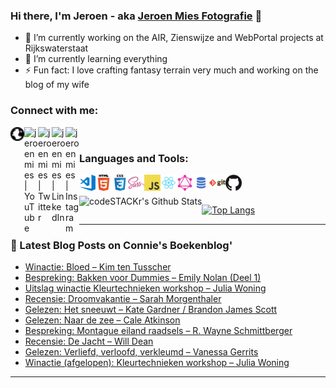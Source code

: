 ### Hi there, I'm Jeroen - aka [Jeroen Mies Fotografie][website] 👋

- 🔭 I’m currently working on the AIR, Zienswijze and WebPortal projects at Rijkswaterstaat
- 🌱 I’m currently learning everything
- ⚡ Fun fact: I love crafting fantasy terrain very much and working on the blog of my wife

### Connect with me:

[<img align="left" alt="jeroenmies" width="22px" src="https://raw.githubusercontent.com/iconic/open-iconic/master/svg/globe.svg" />][website]
[<img align="left" alt="jeroenmies | YouTube" width="22px" src="https://cdn.jsdelivr.net/npm/simple-icons@v3/icons/youtube.svg" />][youtube]
[<img align="left" alt="jeroenmies | Twitter" width="22px" src="https://cdn.jsdelivr.net/npm/simple-icons@v3/icons/twitter.svg" />][twitter]
[<img align="left" alt="jeroenmies | LinkedIn" width="22px" src="https://cdn.jsdelivr.net/npm/simple-icons@v3/icons/linkedin.svg" />][linkedin]
[<img align="left" alt="jeroenmies | Instagram" width="22px" src="https://cdn.jsdelivr.net/npm/simple-icons@v3/icons/instagram.svg" />][instagram]

<br />

### Languages and Tools:

[<img align="left" alt="Visual Studio Code" width="26px" src="https://raw.githubusercontent.com/github/explore/80688e429a7d4ef2fca1e82350fe8e3517d3494d/topics/visual-studio-code/visual-studio-code.png" />][webdevplaylist]
[<img align="left" alt="HTML5" width="26px" src="https://raw.githubusercontent.com/github/explore/80688e429a7d4ef2fca1e82350fe8e3517d3494d/topics/html/html.png" />][webdevplaylist]
[<img align="left" alt="CSS3" width="26px" src="https://raw.githubusercontent.com/github/explore/80688e429a7d4ef2fca1e82350fe8e3517d3494d/topics/css/css.png" />][cssplaylist]
[<img align="left" alt="Sass" width="26px" src="https://raw.githubusercontent.com/github/explore/80688e429a7d4ef2fca1e82350fe8e3517d3494d/topics/sass/sass.png" />][cssplaylist]
[<img align="left" alt="JavaScript" width="26px" src="https://raw.githubusercontent.com/github/explore/80688e429a7d4ef2fca1e82350fe8e3517d3494d/topics/javascript/javascript.png" />][jsplaylist]
[<img align="left" alt="React" width="26px" src="https://raw.githubusercontent.com/github/explore/80688e429a7d4ef2fca1e82350fe8e3517d3494d/topics/react/react.png" />][reactplaylist]
[<img align="left" alt="GraphQL" width="26px" src="https://raw.githubusercontent.com/github/explore/80688e429a7d4ef2fca1e82350fe8e3517d3494d/topics/graphql/graphql.png" />][webdevplaylist]
[<img align="left" alt="SQL" width="26px" src="https://raw.githubusercontent.com/github/explore/80688e429a7d4ef2fca1e82350fe8e3517d3494d/topics/sql/sql.png" />][webdevplaylist]
[<img align="left" alt="Git" width="26px" src="https://raw.githubusercontent.com/github/explore/80688e429a7d4ef2fca1e82350fe8e3517d3494d/topics/git/git.png" />][webdevplaylist]
[<img align="left" alt="GitHub" width="26px" src="https://raw.githubusercontent.com/github/explore/78df643247d429f6cc873026c0622819ad797942/topics/github/github.png" />][webdevplaylist]

<br />
<br />

<img align="left" alt="codeSTACKr's Github Stats" src="https://github-readme-stats.vercel.app/api?username=jeroenmies&show_icons=true&hide_border=true&count_private=true&theme=tokyonight" />

[![Top Langs](https://github-readme-stats.vercel.app/api/top-langs/?username=jeroenmies)](https://github.com/jeroenmies/github-readme-stats)

---

### 📕 Latest Blog Posts on Connie's Boekenblog'
<!-- BLOG-POST-LIST:START -->
- [Winactie: Bloed – Kim ten Tusscher](https://conniesboekenblog.nl/2021/01/20/winactie-bloed-kim-ten-tusscher/?utm_source=rss&utm_medium=rss&utm_campaign=winactie-bloed-kim-ten-tusscher)
- [Bespreking: Bakken voor Dummies – Emily Nolan (Deel 1)](https://conniesboekenblog.nl/2021/01/14/bespreking-bakken-voor-dummies-emily-nolan-deel-1/?utm_source=rss&utm_medium=rss&utm_campaign=bespreking-bakken-voor-dummies-emily-nolan-deel-1)
- [Uitslag winactie Kleurtechnieken workshop – Julia Woning](https://conniesboekenblog.nl/2021/01/12/uitslag-winactie-kleurtechnieken-workshop-julia-woning/?utm_source=rss&utm_medium=rss&utm_campaign=uitslag-winactie-kleurtechnieken-workshop-julia-woning)
- [Recensie: Droomvakantie – Sarah Morgenthaler](https://conniesboekenblog.nl/2021/01/12/recensie-droomvakantie-sarah-morgenthaler/?utm_source=rss&utm_medium=rss&utm_campaign=recensie-droomvakantie-sarah-morgenthaler)
- [Gelezen: Het sneeuwt – Kate Gardner / Brandon James Scott](https://conniesboekenblog.nl/2021/01/10/gelezen-het-sneeuwt-kate-gardner-brandon-james-scott/?utm_source=rss&utm_medium=rss&utm_campaign=gelezen-het-sneeuwt-kate-gardner-brandon-james-scott)
- [Gelezen: Naar de zee – Cale Atkinson](https://conniesboekenblog.nl/2021/01/09/gelezen-naar-de-zee-cale-atkinson/?utm_source=rss&utm_medium=rss&utm_campaign=gelezen-naar-de-zee-cale-atkinson)
- [Bespreking: Montague eiland raadsels – R. Wayne Schmittberger](https://conniesboekenblog.nl/2021/01/08/bespreking-montague-eiland-raadsels-r-wayne-schmittberger/?utm_source=rss&utm_medium=rss&utm_campaign=bespreking-montague-eiland-raadsels-r-wayne-schmittberger)
- [Recensie: De Jacht – Will Dean](https://conniesboekenblog.nl/2021/01/07/recensie-de-jacht-will-dean/?utm_source=rss&utm_medium=rss&utm_campaign=recensie-de-jacht-will-dean)
- [Gelezen: Verliefd, verloofd, verkleumd – Vanessa Gerrits](https://conniesboekenblog.nl/2021/01/06/gelezen-verliefd-verloofd-verkleumd-vanessa-gerrits/?utm_source=rss&utm_medium=rss&utm_campaign=gelezen-verliefd-verloofd-verkleumd-vanessa-gerrits)
- [Winactie (afgelopen): Kleurtechnieken workshop – Julia Woning](https://conniesboekenblog.nl/2021/01/04/winactie-kleurtechnieken-workshop-julia-woning/?utm_source=rss&utm_medium=rss&utm_campaign=winactie-kleurtechnieken-workshop-julia-woning)
<!-- BLOG-POST-LIST:END -->

---

[website]: https://jeroenmiesfotografie.nl
[twitter]: https://twitter.com/jeroenmies
[youtube]: https://www.youtube.com/channel/UCdM6wXDAk3Y8_ycxkSfAD7Q
[instagram]: https://www.instagram.com/jeroenmies/
[linkedin]: https://www.linkedin.com/in/jeroenmies/
[webdevplaylist]: https://www.youtube.com/playlist?list=PLlhZGGVFsRrTQQnp_2UwWSoAigm-9_SqR
[jsplaylist]: https://www.youtube.com/playlist?list=PLC5BA7CB1270B2073
[cssplaylist]: https://www.youtube.com/playlist?list=PLlhZGGVFsRrSeV5xra6z-nU60cqompunz
[reactplaylist]: https://www.youtube.com/playlist?list=PLC5BA7CB1270B2073
